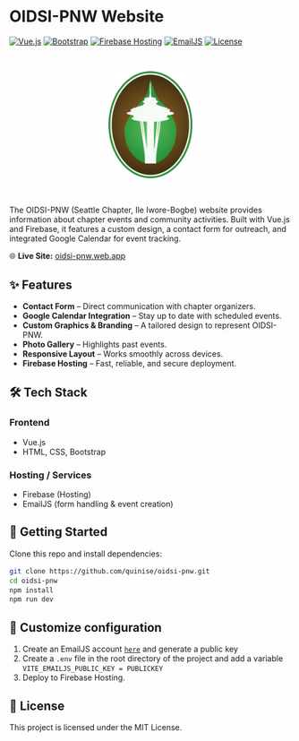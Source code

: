 # OIDSI-PNW Website

[![Vue.js](https://img.shields.io/badge/vue-3-green?logo=vue.js)]()
[![Bootstrap](https://img.shields.io/badge/bootstrap-5-563d7c?logo=bootstrap&logoColor=white)]()
[![Firebase Hosting](https://img.shields.io/badge/firebase-hosting-orange?logo=firebase)]()
[![EmailJS](https://img.shields.io/badge/emailjs-integrated-yellow)](https://www.emailjs.com/)
[![License](https://img.shields.io/badge/license-MIT-blue)](LICENSE)

<br/>
<p align="center">
  <img src="/src/assets/images/OIDSIFav.ico" alt="Iwori Bogbe logo" width="150"/><br/>
</p><br/>

The OIDSI-PNW (Seattle Chapter, Ile Iwore-Bogbe) website provides information about chapter events and community activities. Built with Vue.js and Firebase, it features a custom design, a contact form for outreach, and integrated Google Calendar for event tracking.

🌐 **Live Site:** [oidsi-pnw.web.app](https://oidsi-pnw.web.app)

## ✨ Features

- **Contact Form** – Direct communication with chapter organizers.
- **Google Calendar Integration** – Stay up to date with scheduled events.
- **Custom Graphics & Branding** – A tailored design to represent OIDSI-PNW.
- **Photo Gallery** – Highlights past events.
- **Responsive Layout** – Works smoothly across devices.
- **Firebase Hosting** – Fast, reliable, and secure deployment.

## 🛠️ Tech Stack

### Frontend

- Vue.js
- HTML, CSS, Bootstrap

### Hosting / Services

- Firebase (Hosting)
- EmailJS (form handling & event creation)

## 🚀 Getting Started

Clone this repo and install dependencies:

```bash
git clone https://github.com/quinise/oidsi-pnw.git
cd oidsi-pnw
npm install
npm run dev
```

## 🔧 Customize configuration

1. Create an EmailJS account [`here`](https://www.emailjs.com/) and generate a public key
2. Create a `.env` file in the root directory of the project and add a variable `VITE_EMAILJS_PUBLIC_KEY = PUBLICKEY`
3. Deploy to Firebase Hosting.

## 📜 License

This project is licensed under the MIT License.

